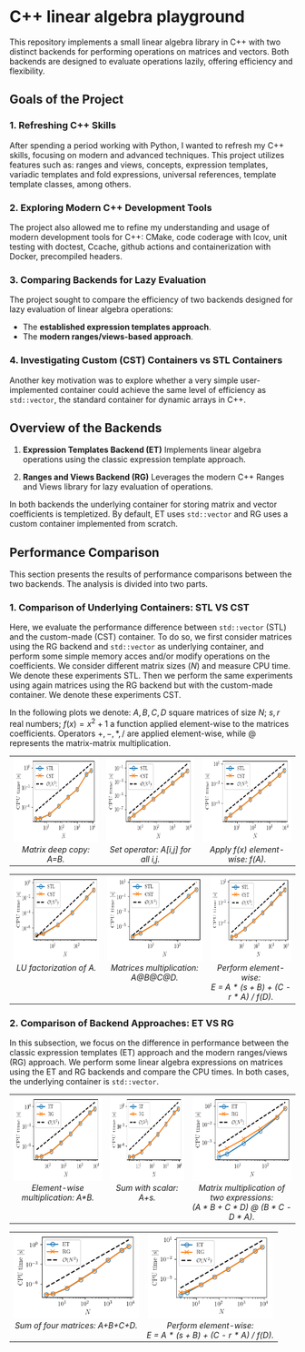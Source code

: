 
# C++ linear algebra playground

This repository implements a small linear algebra library in C++ with two distinct backends for performing operations on matrices and vectors. Both backends are designed to evaluate operations lazily, offering efficiency and flexibility.


## Goals of the Project

### 1. Refreshing C++ Skills
After spending a period working with Python, I wanted to refresh my C++ skills, focusing on modern and advanced techniques. This project utilizes features such as: ranges and views, concepts, expression templates, variadic templates and fold expressions, universal references, template template classes, among others.

### 2. Exploring Modern C++ Development Tools
The project also allowed me to refine my understanding and usage of modern development tools for C++: CMake, code coderage with lcov, unit testing with doctest, Ccache, github actions and containerization with Docker, precompiled headers.

### 3. Comparing Backends for Lazy Evaluation
The project sought to compare the efficiency of two backends designed for lazy evaluation of linear algebra operations:

- The **established expression templates approach**.
- The **modern ranges/views-based approach**.

### 4. Investigating Custom (CST) Containers vs STL Containers
Another key motivation was to explore whether a very simple user-implemented container could achieve the same level of efficiency as `std::vector`, the standard container for dynamic arrays in C++.


## Overview of the Backends

1. **Expression Templates Backend (ET)**
Implements linear algebra operations using the classic expression template approach.

2. **Ranges and Views Backend (RG)**
Leverages the modern C++ Ranges and Views library for lazy evaluation of operations.
   
In both backends the underlying container for storing matrix and vector coefficients is templetized. By default, ET uses `std::vector` and RG uses a custom container implemented from scratch. 

## Performance Comparison
This section presents the results of performance comparisons between the two backends. The analysis is divided into two parts.

### 1. **Comparison of Underlying Containers: STL VS CST**
Here, we evaluate the performance difference between `std::vector` (STL) and the custom-made (CST) container. To do so, we first consider matrices using the RG backend and `std::vector` as underlying container, and perform some simple memory acces and/or modify operations on the coefficients. We consider different matrix sizes ($N$) and measure CPU time. We denote these experiments STL. Then we perform the same experiments using again matrices using the RG backend but with the custom-made container. We denote these experiments CST.

In the following plots we denote: $A,B,C,D$ square matrices of size $N$; $s,r$ real numbers; $f(x)=x^2+1$ a function applied element-wise to the matrices coefficients. Operators $+,-,*,/$ are applied element-wise, while $@$ represents the matrix-matrix multiplication.

<div align="center">

<style>
  table {
    border-collapse: collapse;
    border: none;
    width: 100%;
  }
  td {
    border: none;
    text-align: center;
    vertical-align: top;
  }
  img {
    height: 150px;
  }
</style>

<table>
  <tr>
    <td>
    <img src="./benchmarks/results/copy_matrix.png"/><br>
    <em>Matrix deep copy: A=B.</em>
    </td>
    <td>
    <img src="./benchmarks/results/set_operator.png"/><br>
    <em>Set operator: A[i,j] for all i,j.</em>
    </td>
    <td>
    <img src="./benchmarks/results/apply_inplace_fun.png"/><br>
    <em>Apply f(x) element-wise: f(A).</em>
    </td>
  </tr>
</table>
<table>
  <tr>
    <td valign="top">
    <img src="./benchmarks/results/LU_factorization.png"/><br>
    <em>LU factorization of A.</em>
    </td>
    <td valign="top">
    <img src="./benchmarks/results/mult_four_mat.png"/><br>
    <em>Matrices multiplication: A@B@C@D.</em>
    </td>
    <td valign="top">
    <img src="./benchmarks/results/long_op_1.png"/><br>
    <em>Perform element-wise:<br>E = A * (s + B) + (C - r * A) / f(D).</em>
    </td>
  </tr>
</table>

</div>

### 2. **Comparison of Backend Approaches: ET VS RG**
In this subsection, we focus on the difference in performance between the classic expression templates (ET) approach and the modern ranges/views (RG) approach. We perform some linear algebra expressions on matrices using the ET and RG backends and compare the CPU times. In both cases, the underlying container is `std::vector`.


<table>
  <tr>
    <td>
    <img src="./benchmarks/results/mult_elwise_two_mat.png"/><br>
    <em>Element-wise multiplication: A*B.</em>
    </td>
    <td>
    <img src="./benchmarks/results/mult_with_scalar.png"/><br>
    <em>Sum with scalar: A+s.</em>
    </td>
    <td>
    <img src="./benchmarks/results/mult_two_expr.png"/><br>
    <em>Matrix multiplication of two expressions:<br>(A * B + C * D) @ (B * C - D * A).</em>
    </td>
  </tr>
</table>
<table>
  <tr>
    <td>
    <img src="./benchmarks/results/sum_four_mat.png"/><br>
    <em>Sum of four matrices: A+B+C+D.</em>
    </td>
    <td>
    <img src="./benchmarks/results/long_op_2.png"/><br>
    <em>Perform element-wise:<br>E = A * (s + B) + (C - r * A) / f(D).</em>
    </td>
  </tr>
</table>

